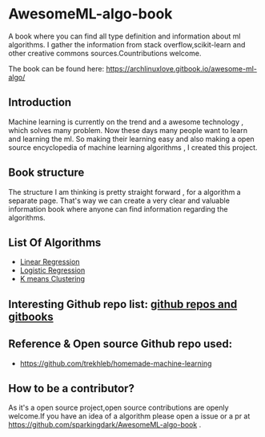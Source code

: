 # AwesomeML-algo-book
A book where you can find all type definition and information about ml algorithms. I gather the information from stack overflow,scikit-learn and other creative commons sources.Countributions welcome.

The book can be found here: https://archlinuxlove.gitbook.io/awesome-ml-algo/

## Introduction

Machine learning is currently on the trend and a awesome technology , which solves many problem. Now these days many people want to learn and learning the ml. So making their learning easy and also making a open source encyclopedia of machine learning algorithms , I created this project.

## Book structure

The structure I am thinking is pretty straight forward , for a algorithm a separate page. That's way we can create a very clear and valuable information book where anyone can find information regarding the algorithms.

## List Of Algorithms

- [Linear Regression](https://github.com/sparkingdark/AwesomeML-algo-book/blob/main/docs/linear%20regression.md)
- [Logistic Regression](https://github.com/sparkingdark/AwesomeML-algo-book/blob/main/docs/logistic%20regression.md)
- [K means Clustering](./docs/k_means_clustering.md)

## Interesting Github repo list: [github repos and gitbooks](./github_repo.md)

## Reference & Open source Github repo used:

- https://github.com/trekhleb/homemade-machine-learning

## How to be a contributor?

As it's a open source project,open source contributions are openly welcome.If you have an idea of a algorithm please open a issue or a pr at https://github.com/sparkingdark/AwesomeML-algo-book . 
